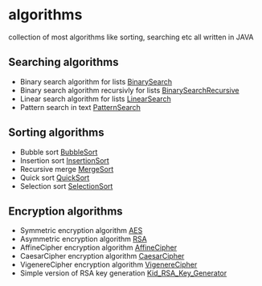 # algorithms
collection of most algorithms like sorting, searching etc all written in JAVA

## Searching algorithms
- Binary search algorithm for lists [BinarySearch](https://github.com/spookyhub/algorithms/blob/main/searching/BinarySearch.java)
- Binary search algorithm recursivly for lists [BinarySearchRecursive](https://github.com/spookyhub/algorithms/blob/main/searching/BinarySearchRecursive.java)
- Linear search algorithm for lists [LinearSearch](https://github.com/spookyhub/algorithms/blob/main/searching/LinearSearch.java)
- Pattern search in text [PatternSearch](https://github.com/spookyhub/algorithms/blob/main/searching/PatternSearch.java)

## Sorting algorithms
- Bubble sort [BubbleSort](https://github.com/spookyhub/algorithms/blob/main/sorting/BubbleSort.java)
- Insertion sort [InsertionSort](https://github.com/spookyhub/algorithms/blob/main/sorting/InsertionSort.java)
- Recursive merge [MergeSort](https://github.com/spookyhub/algorithms/blob/main/sorting/MergeSort.java)
- Quick sort [QuickSort](https://github.com/spookyhub/algorithms/blob/main/sorting/QuickSort.java)
- Selection sort [SelectionSort](https://github.com/spookyhub/algorithms/blob/main/sorting/SelectionSort.java)

## Encryption algorithms
- Symmetric encryption algorithm [AES](https://github.com/spookyhub/algorithms/blob/main/encryption/AES.java)
- Asymmetric encryption algorithm [RSA](https://github.com/spookyhub/algorithms/blob/main/encryption/RSA.java)
- AffineCipher encryption algorithm [AffineCipher](https://github.com/spookyhub/algorithms/blob/main/encryption/AffineCipher.java)
- CaesarCipher encryption algorithm [CaesarCipher](https://github.com/spookyhub/algorithms/blob/main/encryption/CaesarCipher.java)
- VigenereCipher encryption algorithm [VigenereCipher](https://github.com/spookyhub/algorithms/blob/main/encryption/VigenereCipher.java)
- Simple version of RSA key generation [Kid_RSA_Key_Generator](https://github.com/spookyhub/algorithms/blob/main/encryption/Kid_RSA_Key_Generator.java)
